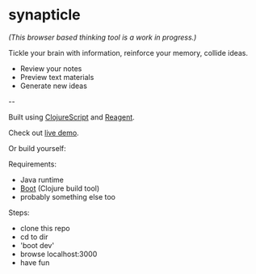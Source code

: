 # synapticle

*(This browser based thinking tool is a work in progress.)* 

Tickle your brain with information, reinforce your memory, collide ideas.

* Review your notes
* Preview text materials
* Generate new ideas

--


Built using [ClojureScript](https://github.com/clojure/clojurescript) and [Reagent](https://reagent-project.github.io/).


Check out [live demo](http://anttihalla.fi/static/apps/synapticle/index.html).

Or build yourself:

Requirements:
* Java runtime
* [Boot](https://github.com/boot-clj/boot#install)  (Clojure build tool)
* probably something else too

Steps:
* clone this repo
* cd to dir
* 'boot dev'
* browse localhost:3000
* have fun

